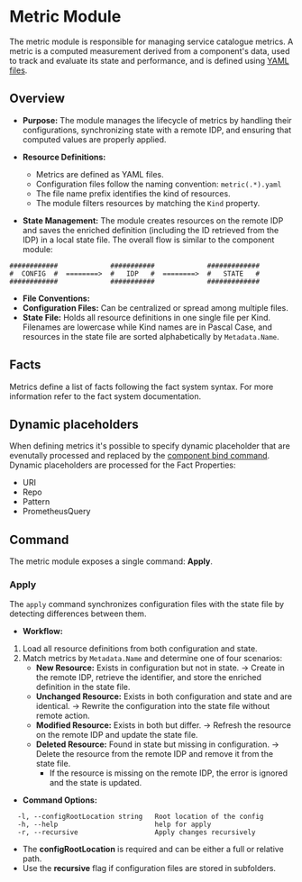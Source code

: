 # Metric Module

The metric module is responsible for managing service catalogue metrics. A metric is a computed measurement derived from a component's data, used to track and evaluate its state and performance, and is defined using [YAML files](../metric-definition.md).


## Overview

- **Purpose:**
  The module manages the lifecycle of metrics by handling their configurations, synchronizing state with a remote IDP, and ensuring that computed values are properly applied.

- **Resource Definitions:**
  - Metrics are defined as YAML files.
  - Configuration files follow the naming convention:
  `metric(.*).yaml`
  - The file name prefix identifies the kind of resources.
  - The module filters resources by matching the `Kind` property.

- **State Management:**
  The module creates resources on the remote IDP and saves the enriched definition (including the ID retrieved from the IDP) in a local state file.
  The overall flow is similar to the component module:

```
############             ###########             #############
#  CONFIG  #  ========>  #   IDP   #  ========>  #   STATE   #
############             ###########             #############
```

- **File Conventions:**
- **Configuration Files:** Can be centralized or spread among multiple files.
- **State File:** Holds all resource definitions in one single file per Kind. Filenames are lowercase while Kind names are in Pascal Case, and resources in the state file are sorted alphabetically by `Metadata.Name`.

## Facts
Metrics define a list of facts following the fact system syntax. For more information refer to the fact system documentation.

## Dynamic placeholders
When defining metrics it's possible to specify dynamic placeholder that are evenutally processed and replaced by the [component bind command](./component.md#bind).
Dynamic placeholders are processed for the Fact Properties:
- URI
- Repo
- Pattern
- PrometheusQuery

## Command

The metric module exposes a single command: **Apply**.

### Apply

The `apply` command synchronizes configuration files with the state file by detecting differences between them.

- **Workflow:**
1. Load all resource definitions from both configuration and state.
2. Match metrics by `Metadata.Name` and determine one of four scenarios:
   - **New Resource:** Exists in configuration but not in state.
     → Create in the remote IDP, retrieve the identifier, and store the enriched definition in the state file.
   - **Unchanged Resource:** Exists in both configuration and state and are identical.
     → Rewrite the configuration into the state file without remote action.
   - **Modified Resource:** Exists in both but differ.
     → Refresh the resource on the remote IDP and update the state file.
   - **Deleted Resource:** Found in state but missing in configuration.
     → Delete the resource from the remote IDP and remove it from the state file.
      - If the resource is missing on the remote IDP, the error is ignored and the state is updated.

- **Command Options:**
```
  -l, --configRootLocation string   Root location of the config
  -h, --help                        help for apply
  -r, --recursive                   Apply changes recursively
```

- The **configRootLocation** is required and can be either a full or relative path.
- Use the **recursive** flag if configuration files are stored in subfolders.
